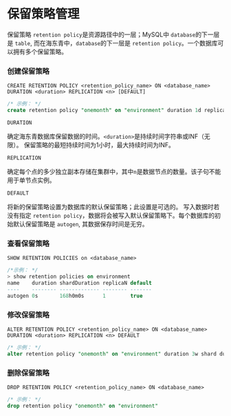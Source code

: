 # 保留策略管理

保留策略 `retention policy`是资源路径中的一层；MySQL中 `database`的下一层是 `table`, 而在海东青中，`database`的下一层是 `retention policy`。一个数据库可以拥有多个保留策略。

### 创建保留策略

`CREATE RETENTION POLICY <retention_policy_name> ON <database_name> DURATION <duration> REPLICATION <n> [DEFAULT]`

```sql
/* 示例： */
create retention policy "onemonth" on "environment" duration 1d replication 1
```

`DURATION`

确定海东青数据库保留数据的时间。`<duration>`是持续时间字符串或INF（无限）。 保留策略的最短持续时间为1小时，最大持续时间为INF。

`REPLICATION`

确定每个点的多少独立副本存储在集群中，其中`n`是数据节点的数量。该子句不能用于单节点实例。

`DEFAULT`

 将新的保留策略设置为数据库的默认保留策略；此设置是可选的。 写入数据时若没有指定 `retention policy`，数据将会被写入默认保留策略下。每个数据库的初始默认保留策略是 `autogen`, 其数据保存时间是无穷。

### 查看保留策略

`SHOW RETENTION POLICIES on <database_name>`

```sql
/*示例： */
> show retention policies on environment
name    duration shardDuration replicaN default
----    -------- ------------- -------- -------
autogen 0s       168h0m0s      1        true
```

### 修改保留策略

`ALTER RETENTION POLICY <retention_policy_name> ON <database_name> DURATION <duration> REPLICATION <n> DEFAULT`

```sql
/* 示例： */
alter retention policy "onemonth" on "environment" duration 3w shard duration 30m default
```

### 删除保留策略

`DROP RETENTION POLICY <retention_policy_name> ON <database_name>`

```sql
/* 示例： */
drop retention policy "onemonth" on "environment"
```

